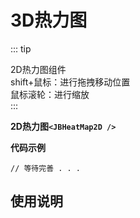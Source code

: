 <!--
 * @Author: wyk
 * @Date: 2024-09-14 15:30:17
 * @LastEditTime: 2024-09-27 16:51:04
 * @Description:
-->

# 3D热力图

::: tip

<!-- 使用该组件需要提前安装threeJs、当前所用版本0.164.1 -->

2D热力图组件 <br />
shift+鼠标：进行拖拽移动位置 <br />
鼠标滚轮：进行缩放 <br />
:::

**2D热力图`<JBHeatMap2D />`**
<JBHeatMap2D></JBHeatMap2D>

**代码示例**

```vue
// 等待完善 . . .
```

## 使用说明
